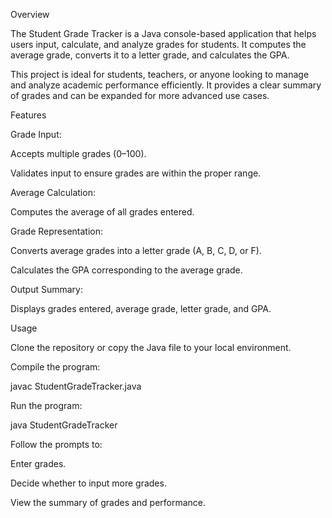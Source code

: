 Overview

The Student Grade Tracker is a Java console-based application that helps users input, calculate, and analyze grades for students. It computes the average grade, converts it to a letter grade, and calculates the GPA.

This project is ideal for students, teachers, or anyone looking to manage and analyze academic performance efficiently. It provides a clear summary of grades and can be expanded for more advanced use cases.

Features

Grade Input:

Accepts multiple grades (0–100).

Validates input to ensure grades are within the proper range.

Average Calculation:

Computes the average of all grades entered.

Grade Representation:

Converts average grades into a letter grade (A, B, C, D, or F).

Calculates the GPA corresponding to the average grade.

Output Summary:

Displays grades entered, average grade, letter grade, and GPA.

Usage

Clone the repository or copy the Java file to your local environment.

Compile the program:

javac StudentGradeTracker.java

Run the program:

java StudentGradeTracker

Follow the prompts to:

Enter grades.

Decide whether to input more grades.

View the summary of grades and performance.
